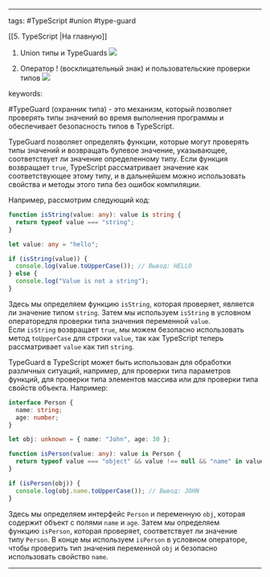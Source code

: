 ____

tags: #TypeScript #union #type-guard 

[[5. TypeScript |На главную]]

1. Union типы и TypeGuards
![](https://www.youtube.com/watch?v=P2Ny05sAYoY)

2. Оператор ! (восклицательный знак) и пользовательские проверки типов
![](https://www.youtube.com/watch?v=bO1R4SnE8r8)


keywords:

#TypeGuard (охранник типа) - это механизм, который позволяет проверять типы значений во время выполнения программы и обеспечивает безопасность типов в TypeScript.

TypeGuard позволяет определять функции, которые могут проверять типы значений и возвращать булевое значение, указывающее, соответствует ли значение определенному типу. Если функция возвращает `true`, TypeScript рассматривает значение как соответствующее этому типу, и в дальнейшем можно использовать свойства и методы этого типа без ошибок компиляции.

Например, рассмотрим следующий код:

```typescript
function isString(value: any): value is string {
  return typeof value === "string";
}

let value: any = "hello";

if (isString(value)) {
  console.log(value.toUpperCase()); // Вывод: HELLO
} else {
  console.log("Value is not a string");
}
```

Здесь мы определяем функцию `isString`, которая проверяет, является ли значение типом `string`. Затем мы используем `isString` в условном операторедля проверки типа значения переменной `value`. Если `isString` возвращает `true`, мы можем безопасно использовать метод `toUpperCase` для строки `value`, так как TypeScript теперь рассматривает `value` как тип `string`.

TypeGuard в TypeScript может быть использован для обработки различных ситуаций, например, для проверки типа параметров функций, для проверки типа элементов массива или для проверки типа свойств объекта. Например:

```typescript
interface Person {
  name: string;
  age: number;
}

let obj: unknown = { name: "John", age: 30 };

function isPerson(value: any): value is Person {
  return typeof value === "object" && value !== null && "name" in value && "age" in value;
}

if (isPerson(obj)) {
  console.log(obj.name.toUpperCase()); // Вывод: JOHN
}
```

Здесь мы определяем интерфейс `Person` и переменную `obj`, которая содержит объект с полями `name` и `age`. Затем мы определяем функцию `isPerson`, которая проверяет, соответствует ли значение типу `Person`. В конце мы используем `isPerson` в условном операторе, чтобы проверить тип значения переменной `obj` и безопасно использовать свойство `name`.

_____

